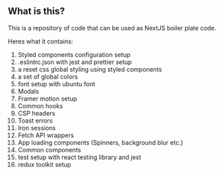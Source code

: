 ## What is this?

This is a repository of code that can be used as NextJS boiler plate code.

Heres what it contains:

1. Styled components configuration setup
2. .eslintrc.json with jest and prettier setup
3. a reset css global styling using styled components
4. a set of global colors
5. font setup with ubuntu font
6. Modals
7. Framer motion setup
8. Common hooks
9. CSP headers
10. Toast errors
11. Iron sessions
12. Fetch API wrappers
13. App loading components (Spinners, background blur etc.)
14. Common components
15. test setup with react testing library and jest
16. redux toolkit setup
